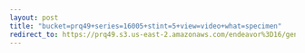 ```yaml
---
layout: post
title: "bucket=prq49+series=16005+stint=5+view=video+what=specimen"
redirect_to: https://prq49.s3.us-east-2.amazonaws.com/endeavor%3D16/genomes/stage%3D0%2Bwhat%3Dgenerated/stint%3D5/series%3D16005/a%3Dgenome%2Bcriteria%3Dabundance%2Bmorph%3Dwildtype%2Bproc%3D0%2Bseries%3D16005%2Bstint%3D5%2Bthread%3D0%2Bvariation%3Dmaster%2Bext%3D.json.gz
---
```

